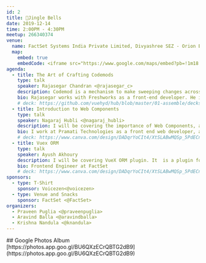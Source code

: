 ```yaml
---
id: 2
title: 🎄Jingle Bells
date: 2019-12-14
time: 2:00PM - 4:30PM
meetup: 266340374
venue:
  name: FactSet Systems India Private Limited, Divyashree SEZ - Orion Block 4, 9th floor Hyderabad
  map:
    embed: true
    embedCode: <iframe src="https://www.google.com/maps/embed?pb=!1m18!1m12!1m3!1d3806.785702828827!2d78.37239691493326!3d17.422068906389494!2m3!1f0!2f0!3f0!3m2!1i1024!2i768!4f13.1!3m3!1m2!1s0x3bcb93f8722f8c33%3A0x6cd17cd26a48e99e!2sFactSet%20Systems%20India%20Private%20Limited%2C%20DivyaSree%20Orion!5e0!3m2!1sen!2sin!4v1575357472280!5m2!1sen!2sin" width="100%" height="450" frameborder="0" style="border:0;" allowfullscreen=""></iframe>
agenda:
  - title: The Art of Crafting Codemods
    type: talk
    speaker: Rajasegar Chandran <@rajasegar_c>
    description: Codemod is a mechanism to make sweeping changes across your code with ease and effectiveness, assisting in large-scale migrations of the code-base. This can be performed through automated tools such as jscodeshift.
    bio: Rajasegar works with Freshworks as a front-end developer. He is passionate about open-source software and currently writes codemods for the Ember community.
    # deck: https://github.com/vuehyd/hub/blob/master/01-assemble/decks/assemble-talk-1.pdf
  - title: Introduction to Web Components
    type: talk
    speaker: Nagaraj Hubli <@nagaraj_hubli>
    description: I will be covering the importance of Web Components, and how they are natural evolution of the Web, along with a brief case study of how it helped bootstrap applications in a large enterprise.
    bio: I work at Pramati Technologies as a front end web developer, and spends all my free time studying about Bitcoin.
    # deck: https://www.canva.com/design/DADqrYoCIt4/XtSLABwMQSp_5PdECnZwZQ/view
  - title: Vuex ORM
    type: talk
    speaker: Ayush Akhoury
    description: I will be covering VueX ORM plugin. It  is a plugin for Vuex to enable Object-Relational Mapping access to the Vuex Store. It helps to deal with nested/relational data on the front-end by decoupling them into separate modules.
    bio: Frontend Engineer at FactSet
    # deck: https://www.canva.com/design/DADqrYoCIt4/XtSLABwMQSp_5PdECnZwZQ/view
sponsors:
  - type: T-Shirt
    sponsor: Voicezen<@voicezen>
  - type: Venue and Snacks
    sponsor: FactSet <@FactSet>
organizers:
  - Praveen Puglia <@praveenpuglia>
  - Aravind Balla <@aravindballa>
  - Krishna Nandula <@knandula>
---
```


<EventPage />
## Google Photos Album 
[https://photos.app.goo.gl/BU6QXzECrQBTG2dB9](https://photos.app.goo.gl/BU6QXzECrQBTG2dB9)
